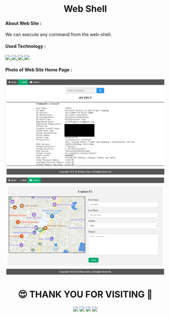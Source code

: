 <h1 align="center">Web Shell</h1>
<h4>About Web Site :</h4>
We can execute any command from the web-shell.

<h4>Used Technology :</h4>
<a href="https://www.w3.org/html/" target="_blank"> <img src="https://img.shields.io/badge/html-%23E34F26.svg?style=for-the-badge&logo=html5&logoColor=white"/> </a>
<a href="https://www.w3schools.com/css/" target="_blank"> <img src="https://img.shields.io/badge/css-%231572B6.svg?style=for-the-badge&logo=css3&logoColor=white"/> </a>
<a href="https://www.php.net/" target="_blank"> <img src="https://img.shields.io/badge/PHP-critical?style=for-the-badge&logo=PHP&logoColor=white"/> </a>
<a href="https://www.tutorialspoint.com/unix/shell_scripting.htm" target="_blank"> <img src="https://img.shields.io/badge/SHELL%20SCRIPTING-success?style=for-the-badge&logo=GNU%20Bash&logoColor=white"/> </a>

<!-- <h4>Live Web Site Link :</h4>
<a href="https://narengavli-svnit-02.github.io/web-shell/" target="_blank"><img src="https://img.shields.io/badge/Web%20Shell-LIVE%20WEBSITE-blue"/></a>
 -->
 
<h4>Photo of Web Site Home Page :</h4>
<center><img src="https://github.com/narengavli-svnit-02/web-shell/blob/main/web_shell_02.png"></center>
<center><img src="https://github.com/narengavli-svnit-02/web-shell/blob/main/web-shell.png"></center>

<!-- Thank You -->
<h1 align="center">😍 THANK YOU FOR VISITING 💖</h1>
<!-- End of Thank You -->

<!-- Social Media -->
<p align="center">
  <a href="https://www.linkedin.com/in/narendragavli-svnit/" target="blank"><img align="center" src="https://img.shields.io/badge/NARENDRA GAVLI-%230077B5.svg?style=for-the-badge&logo=linkedin&logoColor=white" /></a>
  <a href="https://www.instagram.com/naren_gavli/" target="blank"><img align="center" src="https://img.shields.io/badge/NAREN GAVLI-%23E4405F.svg?style=for-the-badge&logo=Instagram&logoColor=white" /></a>
  <a href="#" target="blank"><img align="center" src="https://img.shields.io/badge/Telegram-%231877F2.svg?style=for-the-badge&logo=Telegram&logoColor=white" /></a>
  <a href="https://twitter.com/naren_gavli" target="blank"><img align="center" src="https://img.shields.io/badge/NAREN GAVLI-%231DA1F2.svg?style=for-the-badge&logo=Twitter&logoColor=white" /></a>
</p>
<!-- End of Social Media -->


